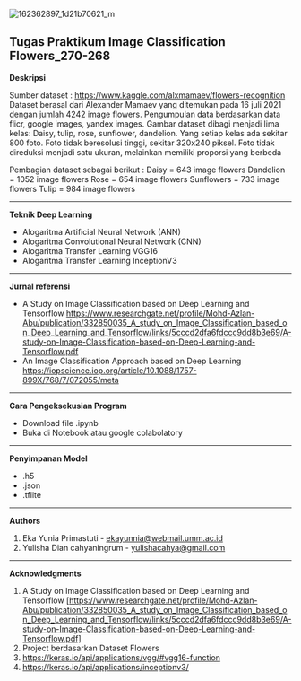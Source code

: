 
![162362897_1d21b70621_m](https://user-images.githubusercontent.com/63344621/147844799-9d32cb9c-66be-41c6-ad8f-d00f571b584d.jpg)

**Tugas Praktikum Image Classification Flowers_270-268**
-----------------------------------------------------------------------
**Deskripsi** 

Sumber dataset : https://www.kaggle.com/alxmamaev/flowers-recognition
Dataset berasal dari Alexander Mamaev yang ditemukan pada 16 juli 2021 dengan jumlah 4242 image flowers. Pengumpulan data berdasarkan data flicr, google images, yandex images. Gambar dataset dibagi menjadi lima kelas: Daisy, tulip, rose, sunflower, dandelion. Yang setiap kelas ada sekitar 800 foto. Foto tidak beresolusi tinggi, sekitar 320x240 piksel. Foto tidak direduksi menjadi satu ukuran, melainkan memiliki proporsi yang berbeda

Pembagian dataset sebagai berikut :
Daisy = 643 image flowers
Dandelion = 1052 image flowers
Rose = 654 image flowers
Sunflowers = 733 image flowers
Tulip = 984 image flowers

-----------------------------------------------------------------------
**Teknik Deep Learning**
- Alogaritma Artificial Neural Network (ANN)
- Alogaritma Convolutional Neural Network (CNN)
- Alogaritma Transfer Learning VGG16
- Alogaritma Transfer Learning InceptionV3

-----------------------------------------------------------------------
**Jurnal referensi**
- A Study on Image Classification based on Deep Learning and Tensorflow
https://www.researchgate.net/profile/Mohd-Azlan-Abu/publication/332850035_A_study_on_Image_Classification_based_on_Deep_Learning_and_Tensorflow/links/5cccd2dfa6fdccc9dd8b3e69/A-study-on-Image-Classification-based-on-Deep-Learning-and-Tensorflow.pdf
- An Image Classification Approach based on Deep Learning
https://iopscience.iop.org/article/10.1088/1757-899X/768/7/072055/meta

-----------------------------------------------------------------------
**Cara Pengeksekusian Program**
- Download file .ipynb
- Buka di Notebook atau google colabolatory

-----------------------------------------------------------------------
**Penyimpanan Model**
- .h5
- .json
- .tflite

-----------------------------------------------------------------------
**Authors**
1. Eka Yunia Primastuti - ekayunnia@webmail.umm.ac.id
2. Yulisha Dian cahyaningrum - yulishacahya@gmail.com

-----------------------------------------------------------------------
**Acknowledgments**
1. A Study on Image Classification based on Deep Learning and Tensorflow [https://www.researchgate.net/profile/Mohd-Azlan-Abu/publication/332850035_A_study_on_Image_Classification_based_on_Deep_Learning_and_Tensorflow/links/5cccd2dfa6fdccc9dd8b3e69/A-study-on-Image-Classification-based-on-Deep-Learning-and-Tensorflow.pdf]
2. Project berdasarkan Dataset Flowers
3. https://keras.io/api/applications/vgg/#vgg16-function
4. https://keras.io/api/applications/inceptionv3/
